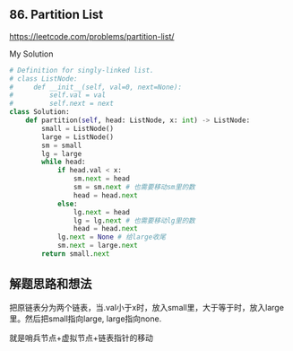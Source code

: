 ## 86. Partition List

https://leetcode.com/problems/partition-list/

My Solution

```python
# Definition for singly-linked list.
# class ListNode:
#     def __init__(self, val=0, next=None):
#         self.val = val
#         self.next = next
class Solution:
    def partition(self, head: ListNode, x: int) -> ListNode:
        small = ListNode()
        large = ListNode()
        sm = small
        lg = large
        while head:
            if head.val < x:
                sm.next = head
                sm = sm.next # 也需要移动sm里的数
                head = head.next
            else:
                lg.next = head
                lg = lg.next # 也需要移动lg里的数
                head = head.next
            lg.next = None # 给large收尾
            sm.next = large.next
        return small.next
```

## 解题思路和想法
把原链表分为两个链表，当.val小于x时，放入small里，大于等于时，放入large里。然后把small指向large, large指向none.

就是哨兵节点+虚拟节点+链表指针的移动
   
        
